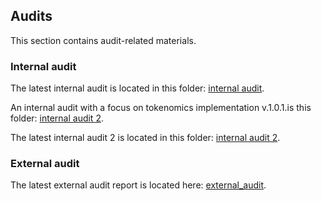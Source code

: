 ## Audits
This section contains audit-related materials.

### Internal audit
The latest internal audit is located in this folder: [internal audit](https://github.com/valory-xyz/autonolas-tokenomics/blob/main/audits/internal).

An internal audit with a focus on tokenomics implementation v.1.0.1.is this folder: [internal audit 2](https://github.com/valory-xyz/autonolas-tokenomics/blob/main/audits/internal2).

The latest internal audit 2 is located in this folder: [internal audit 2](https://github.com/valory-xyz/autonolas-tokenomics/blob/main/audits/internal2).

### External audit
The latest external audit report is located here: [external_audit](https://github.com/valory-xyz/autonolas-tokenomics/blob/main/audits/Autonolas%20Tokenomics%20Smart%20Contract%20Audit.pdf).
